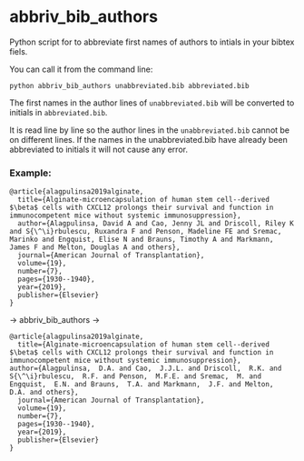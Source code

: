 # abbriv_bib_authors
Python script for to abbreviate first names of authors to intials in your bibtex fiels.  

You can call it from the command line:

```
python abbriv_bib_authors unabbreviated.bib abbreviated.bib
```

The first names in the author lines of `unabbreviated.bib` will be converted to initials in `abbreviated.bib`. 

It is read line by line so the author lines in the `unabbreviated.bib` cannot be on different lines. If the names in the unabbreviated.bib have already been abbreviated to initials it will not cause any error.


### Example:

````
@article{alagpulinsa2019alginate,
  title={Alginate-microencapsulation of human stem cell--derived $\beta$ cells with CXCL12 prolongs their survival and function in immunocompetent mice without systemic immunosuppression},
  author={Alagpulinsa, David A and Cao, Jenny JL and Driscoll, Riley K and S{\^\i}rbulescu, Ruxandra F and Penson, Madeline FE and Sremac, Marinko and Engquist, Elise N and Brauns, Timothy A and Markmann, James F and Melton, Douglas A and others},
  journal={American Journal of Transplantation},
  volume={19},
  number={7},
  pages={1930--1940},
  year={2019},
  publisher={Elsevier}
}
````
-> abbriv_bib_authors -> 

````
@article{alagpulinsa2019alginate,
  title={Alginate-microencapsulation of human stem cell--derived $\beta$ cells with CXCL12 prolongs their survival and function in immunocompetent mice without systemic immunosuppression},
author={Alagpulinsa,  D.A. and Cao,  J.J.L. and Driscoll,  R.K. and S{\^\i}rbulescu,  R.F. and Penson,  M.F.E. and Sremac,  M. and Engquist,  E.N. and Brauns,  T.A. and Markmann,  J.F. and Melton,  D.A. and others}, 
  journal={American Journal of Transplantation},
  volume={19},
  number={7},
  pages={1930--1940},
  year={2019},
  publisher={Elsevier}
}
````
